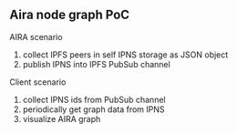 Aira node graph PoC
-------------------

AIRA scenario

1. collect IPFS peers in self IPNS storage as JSON object
2. publish IPNS into IPFS PubSub channel

Client scenario

1. collect IPNS ids from PubSub channel
2. periodically get graph data from IPNS
3. visualize AIRA graph

